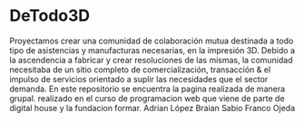 # DeTodo3D
Proyectamos crear una comunidad de colaboración mutua destinada a todo tipo de asistencias y manufacturas necesarias, en la impresión 3D. Debido a la ascendencia a fabricar y crear resoluciones de las mismas, la comunidad  necesitaba de un sitio completo de comercialización,  transacción & el  impulso de servicios orientado a suplir las necesidades que el sector demanda.
En este repositorio se encuentra la pagina realizada de manera grupal.
realizado en el curso de programacion web que viene de parte de digital house y la fundacion formar.
Adrian López
Braian Sabio
Franco Ojeda

